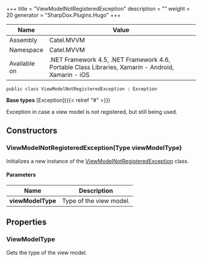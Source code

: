 

+++
title = "ViewModelNotRegisteredException" 
description = ""
weight = 20
generator = "SharpDox.Plugins.Hugo"
+++

Name|Value
---|---
Assembly|Catel.MVVM
Namespace|Catel.MVVM
Available on|.NET Framework 4.5, .NET Framework 4.6, Portable Class Libraries, Xamarin - Android, Xamarin - iOS

```
public class ViewModelNotRegisteredException : Exception
```

**Base types**
[Exception]({{< relref "#" >}})

Exception in case a view model is not registered, but still being used.

## Constructors

### ViewModelNotRegisteredException(Type viewModelType)

Initializes a new instance of the [ViewModelNotRegisteredException](#) class.

#### Parameters

Name|Description
---|---
**viewModelType**|Type of the view model.

## Properties

### ViewModelType

Gets the type of the view model.

